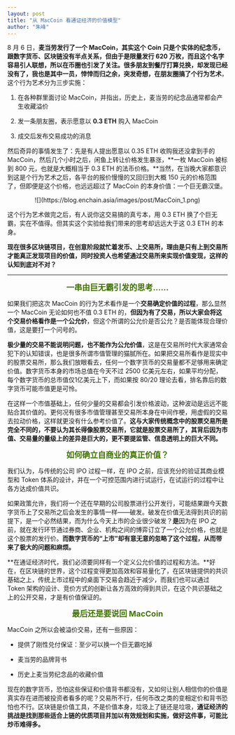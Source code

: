 ```yaml
---
layout: post
title: "从 MacCoin 看通证经济的价值模型"
author: "朱峰"
---
```


8 月 6 日，**麦当劳发行了一个 MacCoin，其实这个 Coin 只是个实体的纪念币，跟数字货币、区块链没有半点关系，但由于是限量发行 620 万枚，而且这个名字容易引人联想，所以在币圈也引发了关注。**很多朋友到餐厅打算兑换，却发现已经没有了，我也是其中一员，悻悻而归之余，突发奇想，在朋友圈搞了个**行为艺术**，这个行为艺术分为三步实施：

  

1.  在各种群里面讨论 MacCoin，并指出，历史上，麦当劳的纪念品通常都会产生收藏溢价
    
2.  发一条朋友圈，表示愿意以 **0.3 ETH** 购入 MacCoin
    
3.  成交后发布交易成功的消息
    

  

然后奇异的事情发生了：先是有人提出愿意以 0.35 ETH 收购我还没拿到手的 MacCoin，然后几个小时之后，闲鱼上转让价格发生暴涨，**一枚 MacCoin 被标到 800 元，也就是大概相当于 0.3 ETH 的法币价格。**当然，在当晚大家都意识到这是个行为艺术之后，各平台的报价慢慢的又回归到大概 150 元的价格范围了，但即便是这个价格，也远远超过了 MacCoin 的本身价值：一个巨无霸汉堡。

<center>![](https://blog.enchain.asia/images/post/MacCoin_1.png)</center>

  

这个行为艺术做完之后，有人说你这交易搞的真亏本，用 0.3 ETH 换了个巨无霸，实在不值得。但其实这个实验给我们带来的思考却远远大于这 0.3 ETH 的本身。

  

**现在很多区块链项目，在创意阶段就忙着发币、上交易所，理由是只有上到交易所才能真正发现项目的价值，同时投资人也希望通过交易所来实现价值变现，这样的认知到底对不对？**

* * *

  

<font style="color: rgb(64, 118, 0);font-size: 18px;"><center>**一串由巨无霸引发的思考……**</center></font>

  

如果我们把这次 MacCoin 的行为艺术看作是一个**交易确定价值的过程**，那么显然一个 MacCoin 无论如何也不值 0.3 ETH 的，**但因为有了交易，所以大家会将这个交易价格看作是一个公允价**，但这个所谓的公允价是否公允？是否能体现合理价值，这是要打一个问号的。

  

**极少量的交易不能说明问题，也不能作为公允价值**，这是在交易所时代大家通常会犯下的认知错误，也是很多所谓市值管理的猫腻所在。如果把交易所看作是现实中的股票交易所，那么我们放眼看去，任何一个数字货币的交易量都不足够用来确定价值。数字货币本身的市场总值在今天不过 2500 亿美元左右，如果平均分配，每个数字货币的总市值仅1亿美元上下，而如果按 80/20 理论去看，排名靠后的数字货币可能市值更是可怜。

  

在这样一个市值基础上，任何少量的交易都会引发价格波动，这种波动是远远不能贴合其价值的。更何况有很多市值管理甚至交易所本身在中间作梗，用虚假的交易去拉动价格，这样就更没有什么参考价值了。**这与大家传统概念中的股票交易所是完全不同的，不要认为其长得像股票交易所，它就是股票交易所了，其背后因为市值、交易量的量级上的差异是巨大的，更不要提监管、信息透明上的巨大不同。**

  

<font style="color: rgb(64, 118, 0);font-size: 18px;"><center>**如何确立自商业的真正价值？**  </center></font>

  

我们认为，与传统的公司 IPO 过程一样，在 IPO 之前，应该充分的验证其商业模型和 Token 体系的设计，并在一个可控范围内进行试运行，在试运行的过程中让各方达成价值共识。

  

如果政策允许，我们将一个还在早期的公司股票进行公开发行，可能结果跟今天数字货币上了交易所之后会发生的事情一样——破发。破发在价值无法得到共识的前提下，是一个必然结果，而为什么今天上市的企业很少破发？**是**因为在 IPO 之前，就在发行环节通过券商、企业、机构之间的博弈订立了一个公允价格，也就是这个股票的发行价。**而数字货币的“上市”却有意无意的忽略了这个过程，从而带来了极大的问题和麻烦。**

  

**在通证经济时代，我们必须要同样有一个定义公允价值的过程和方法。**好在，在区块链的世界，这个过程变得更加高效和容易量化了，在区块链提供的共识基础之上，传统上市过程中的桌面下交易会趋近于减少，而我们也可以通过 Token 架构的设计、竞价方式的创新让各方高效的得到共识，在这个共识基础之上的公开交易，才是有价值保证的。

  

<font style="color: rgb(64, 118, 0);font-size: 18px;"><center>**最后还是要说回 MacCoin**</center></font>

  

MacCoin 之所以会被溢价交易，还有一些原因：  

  

*   提供了刚性兑付保证：至少可以换一个巨无霸吃掉
    
*   麦当劳的品牌背书
    
*   历史上麦当劳纪念品的收藏价值
    

  

现在的数字货币，恐怕这些保证和价值背书都没有，又如何让别人相信你的价值是真实存在进而被投资者看多的呢？交易所不行，任何币改之类的变相定价和背书恐怕也不行。区块链是价值工具，不是价值本身，垃圾上了链还是垃圾，**通证经济的挑战是找到那些适合上链的优质项目并加以有效规划和实施，做好这件事，可能比炒币难得多。**